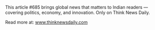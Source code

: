 This article #685 brings global news that matters to Indian readers — covering politics, economy, and innovation. Only on Think News Daily.

Read more at: www.thinknewsdaily.com